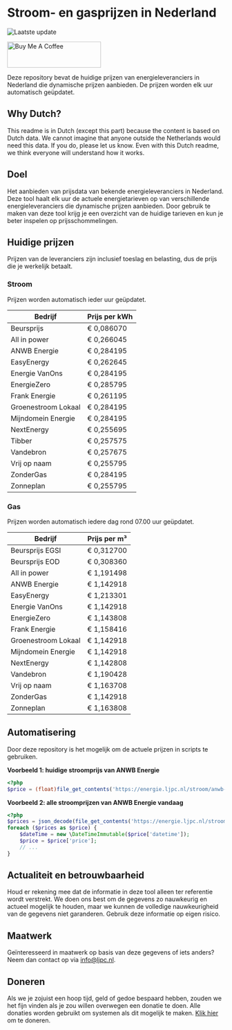 # Stroom- en gasprijzen in Nederland

![Laatste update](https://img.shields.io/badge/laatste%20update-2024--07--18%2017%3A01%20CET-brightgreen)

<a href="https://www.buymeacoffee.com/Lars-" target="_blank"><img src="https://cdn.buymeacoffee.com/buttons/v2/default-orange.png" alt="Buy Me A Coffee" height="60" style="height: 60px !important;width: 217px !important;" ></a>

Deze repository bevat de huidige prijzen van energieleveranciers in Nederland die dynamische prijzen aanbieden. De prijzen worden elk uur automatisch geüpdatet.

## Why Dutch?

This readme is in Dutch (except this part) because the content is based on Dutch data. We cannot imagine that anyone outside the Netherlands would need this data. If you do, please let us know. Even with this Dutch readme, we think
everyone will understand how it works.

## Doel

Het aanbieden van prijsdata van bekende energieleveranciers in Nederland. Deze tool haalt elk uur de actuele energietarieven op van verschillende energieleveranciers die dynamische prijzen aanbieden. Door gebruik te maken van deze tool
krijg je een overzicht van de huidige tarieven en kun je beter inspelen op prijsschommelingen.

## Huidige prijzen

Prijzen van de leveranciers zijn inclusief toeslag en belasting, dus de prijs die je werkelijk betaalt.

### Stroom

Prijzen worden automatisch ieder uur geüpdatet.

 Bedrijf | Prijs per kWh 
---------|---------------
Beursprijs | € 0,086070
All in power | € 0,266045
ANWB Energie | € 0,284195
EasyEnergy | € 0,262645
Energie VanOns | € 0,284195
EnergieZero | € 0,285795
Frank Energie | € 0,261195
Groenestroom Lokaal | € 0,284195
Mijndomein Energie | € 0,284195
NextEnergy | € 0,255695
Tibber | € 0,257575
Vandebron | € 0,257675
Vrij op naam | € 0,255795
ZonderGas | € 0,284195
Zonneplan | € 0,255795


### Gas

Prijzen worden automatisch iedere dag rond 07.00 uur geüpdatet.

 Bedrijf | Prijs per m³ 
---------|--------------
Beursprijs EGSI | € 0,312700
Beursprijs EOD | € 0,308360
All in power | € 1,191498
ANWB Energie | € 1,142918
EasyEnergy | € 1,213301
Energie VanOns | € 1,142918
EnergieZero | € 1,143808
Frank Energie | € 1,158416
Groenestroom Lokaal | € 1,142918
Mijndomein Energie | € 1,142918
NextEnergy | € 1,142808
Vandebron | € 1,190428
Vrij op naam | € 1,163708
ZonderGas | € 1,142918
Zonneplan | € 1,163808


## Automatisering

Door deze repository is het mogelijk om de actuele prijzen in scripts te gebruiken.

**Voorbeeld 1: huidige stroomprijs van ANWB Energie**

```php
<?php
$price = (float)file_get_contents('https://energie.ljpc.nl/stroom/anwb-energie-nu.txt');

```

**Voorbeeld 2: alle stroomprijzen van ANWB Energie vandaag**

```php
<?php
$prices = json_decode(file_get_contents('https://energie.ljpc.nl/stroom/all-in-power-vandaag.json'),true);
foreach ($prices as $price) {
    $dateTime = new \DateTimeImmutable($price['datetime']);
    $price = $price['price'];
    // ...
}
```

## Actualiteit en betrouwbaarheid

Houd er rekening mee dat de informatie in deze tool alleen ter referentie wordt verstrekt. We doen ons best om de gegevens zo nauwkeurig en actueel mogelijk te houden, maar we kunnen de volledige nauwkeurigheid van de gegevens niet
garanderen. Gebruik deze informatie op eigen risico.

## Maatwerk

Geïnteresseerd in maatwerk op basis van deze gegevens of iets anders? Neem dan contact op
via [info@ljpc.nl](mailto:info@ljpc.nl?subject=Energie%20prijzen).

## Doneren

Als we je zojuist een hoop tijd, geld of gedoe bespaard hebben, zouden we het fijn vinden als je zou willen overwegen een
donatie te doen. Alle donaties worden gebruikt om systemen als dit mogelijk te
maken. [Klik hier](https://www.buymeacoffee.com/Lars-) om te doneren.
